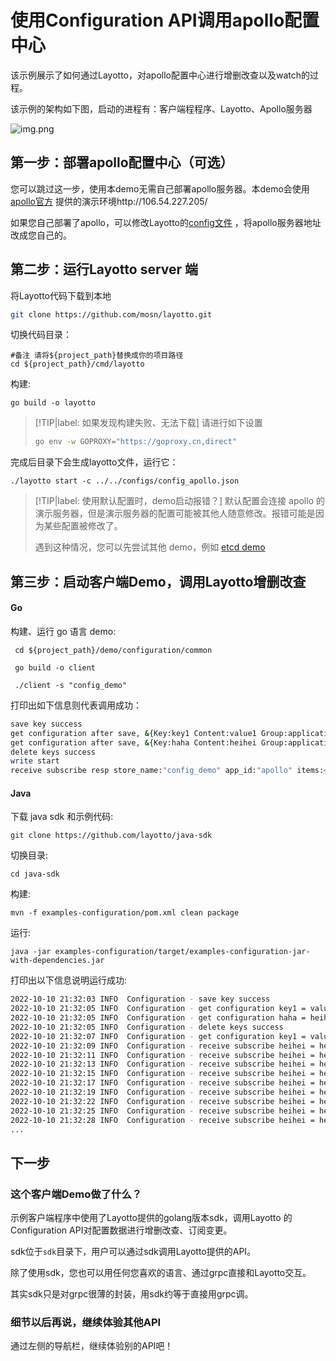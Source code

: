 # 使用Configuration API调用apollo配置中心

该示例展示了如何通过Layotto，对apollo配置中心进行增删改查以及watch的过程。

该示例的架构如下图，启动的进程有：客户端程程序、Layotto、Apollo服务器

![img.png](../../../img/configuration/apollo/arch.png)

## 第一步：部署apollo配置中心（可选）

您可以跳过这一步，使用本demo无需自己部署apollo服务器。本demo会使用[apollo官方](https://github.com/apolloconfig/apollo) 提供的演示环境http://106.54.227.205/

如果您自己部署了apollo，可以修改Layotto的[config文件](https://github.com/mosn/layotto/blob/main/configs/config_apollo.json) ，将apollo服务器地址改成您自己的。

## 第二步：运行Layotto server 端

将Layotto代码下载到本地

```bash
git clone https://github.com/mosn/layotto.git
```

切换代码目录：

```shell
#备注 请将${project_path}替换成你的项目路径
cd ${project_path}/cmd/layotto
```

构建:

```shell @if.not.exist layotto
go build -o layotto
```

> [!TIP|label: 如果发现构建失败、无法下载]
> 请进行如下设置
> 
> ```bash
> go env -w GOPROXY="https://goproxy.cn,direct"
> ```

完成后目录下会生成layotto文件，运行它：

```shell @background
./layotto start -c ../../configs/config_apollo.json
```

> [!TIP|label: 使用默认配置时，demo启动报错？]
> 默认配置会连接 apollo 的演示服务器，但是演示服务器的配置可能被其他人随意修改。报错可能是因为某些配置被修改了。
> 
> 遇到这种情况，您可以先尝试其他 demo，例如 [etcd demo](zh/start/configuration/start)

## 第三步：启动客户端Demo，调用Layotto增删改查
<!-- tabs:start -->
#### **Go**

构建、运行 go 语言 demo:

```shell
 cd ${project_path}/demo/configuration/common
```

```shell @if.not.exist client
 go build -o client
```

```shell
 ./client -s "config_demo"
```

打印出如下信息则代表调用成功：

```bash
save key success
get configuration after save, &{Key:key1 Content:value1 Group:application Label:prod Tags:map[feature:print release:1.0.0] Metadata:map[]} 
get configuration after save, &{Key:haha Content:heihei Group:application Label:prod Tags:map[feature:haha release:1.0.0] Metadata:map[]} 
delete keys success
write start
receive subscribe resp store_name:"config_demo" app_id:"apollo" items:<key:"heihei" content:"heihei1" group:"application" label:"prod" tags:<key:"feature" value:"haha" > tags:<key:"release" value:"16" > >
```

#### **Java**

下载 java sdk 和示例代码:

```shell @if.not.exist java-sdk
git clone https://github.com/layotto/java-sdk
```

切换目录:

```shell
cd java-sdk
```

构建:

```shell
mvn -f examples-configuration/pom.xml clean package
```

运行:

```shell
java -jar examples-configuration/target/examples-configuration-jar-with-dependencies.jar
```

打印出以下信息说明运行成功:

```bash
2022-10-10 21:32:03 INFO  Configuration - save key success
2022-10-10 21:32:05 INFO  Configuration - get configuration key1 = value1
2022-10-10 21:32:05 INFO  Configuration - get configuration haha = heihei
2022-10-10 21:32:05 INFO  Configuration - delete keys success
2022-10-10 21:32:07 INFO  Configuration - get configuration key1 = value1
2022-10-10 21:32:09 INFO  Configuration - receive subscribe heihei = heihei0
2022-10-10 21:32:11 INFO  Configuration - receive subscribe heihei = heihei1
2022-10-10 21:32:13 INFO  Configuration - receive subscribe heihei = heihei3
2022-10-10 21:32:15 INFO  Configuration - receive subscribe heihei = heihei5
2022-10-10 21:32:17 INFO  Configuration - receive subscribe heihei = heihei6
2022-10-10 21:32:19 INFO  Configuration - receive subscribe heihei = heihei7
2022-10-10 21:32:22 INFO  Configuration - receive subscribe heihei = heihei8
2022-10-10 21:32:25 INFO  Configuration - receive subscribe heihei = heihei9
2022-10-10 21:32:28 INFO  Configuration - receive subscribe heihei = heihei10
...
```

<!-- tabs:end -->

## 下一步
### 这个客户端Demo做了什么？
示例客户端程序中使用了Layotto提供的golang版本sdk，调用Layotto 的Configuration API对配置数据进行增删改查、订阅变更。

sdk位于`sdk`目录下，用户可以通过sdk调用Layotto提供的API。

除了使用sdk，您也可以用任何您喜欢的语言、通过grpc直接和Layotto交互。

其实sdk只是对grpc很薄的封装，用sdk约等于直接用grpc调。


### 细节以后再说，继续体验其他API
通过左侧的导航栏，继续体验别的API吧！
